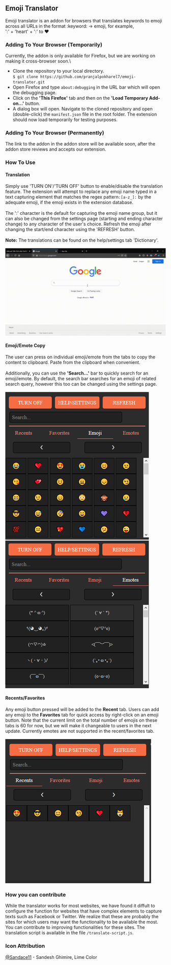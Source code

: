 ## Emoji Translator

Emoji translator is an addon for browsers that translates keywords to emoji across all URLs in the format :keyword: -> emoji, for example,\
':' + 'heart' + ':' to ❤️

### Adding To Your Browser (Temporarily)
Currently, the addon is only available for Firefox, but we are working on making it cross-browser soon.\
- Clone the repository to your local directory.\
`$ git clone https://github.com/pranjalpokharel7/emoji-translator.git`
- Open Firefox and type `about:debugging` in the URL bar which will open the debugging page.
- Click on the **'This Firefox'** tab and then on the **'Load Temporary Add-on...'** button.
- A dialog box will open. Navigate to the cloned repository and open (double-click) the `manifest.json` file in the root folder. 
The extension should now load temporarily for testing purposes.

### Adding To Your Browser (Permanently)
The link to the addon in the addon store will be available soon, after the addon store reviews and accepts our extension.

### How To Use

#### Translation
Simply use 'TURN ON'/'TURN OFF' button to enable/disable the translation feature. The extension will attempt to replace any emoji name typed in a text capturing element that matches the regex pattern`:[a-z_]:` by the adequate emoji, if the emoji exists in the extension database.\
\
The ':' character is the default for capturing the emoji name group, but it can also be changed from the settings page (starting and ending character change) to any character of the user's choice. Refresh the emoji after changing the start/end character using the 'REFRESH' button.\
\
**Note:** The translations can be found on the help/settings tab 'Dictionary'.\
\
![translation_gif](https://raw.githubusercontent.com/pranjalpokharel7/emoji-translator/main/screenshots/translation.gif?token=AK2KZE2SCCY6QJ7OEESC5Y3AFVPZ2)

#### Emoji/Emote Copy 
The user can press on individual emoji/emote from the tabs to copy the content to clipboard. Paste from the clipboard when convenient.\
\
Additionally, you can use the **'Search...'** bar to quickly search for an emoji/emote. By default, the search bar searches for an emoji of related search query, however this too can be changed using the settings page.\
\
![emoji_page.png](https://raw.githubusercontent.com/pranjalpokharel7/emoji-translator/main/screenshots/emoji_page.png?token=AK2KZE24FOUF5KJEW7AA2ADAFVHZY)
![emote_page.png](https://raw.githubusercontent.com/pranjalpokharel7/emoji-translator/main/screenshots/emote_page.png?token=AK2KZEY6F2D5UMTP3INP2VLAFVH2I)

#### Recents/Favorites
Any emoji button pressed will be added to the **Recent** tab. Users can add any emoji to the **Favorites** tab for quick access by right-click on an emoji button.
Note that the current limit on the total number of emojis on these tabs is 60 for now, but we will make it changeable to users in the next update. Currently emotes are not supported in the recent/favorites tab.\
\
![recents_page.png](https://raw.githubusercontent.com/pranjalpokharel7/emoji-translator/main/screenshots/recents_page.png?token=AK2KZE2H5Q6RECOUXCG7EFTAFVH2I)

### How you can contribute
While the translator works for most websites, we have found it diffult to configure the function for websites that have complex elements to capture texts such as Facebook or Twitter. We realize that these are probably the sites for which users may want the functionality to be available the most. You can contribute to improving functionalities for these sites. The translation script is available in the file `/translate-script.js`.

### Icon Attribution
[@Sandace11](https://github.com/Sandace11/) - Sandesh Ghimire, Lime Color
